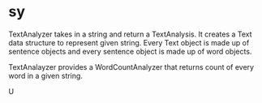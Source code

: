 # sy

TextAnalyzer takes in a string and return a TextAnalysis. It creates a Text data structure to represent given string. 
Every Text object is made up of sentence objects and every sentence object is made up of word objects. 

TextAnalayzer provides a WordCountAnalyzer that returns count of every word in a given string. 

U
